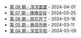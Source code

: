 * [第 08 期 - 浑浑噩噩](https://thatdog.cn/posts/08-浑浑噩噩) - 2024-04-01
* [第 07 期 - 撸撸空投](https://thatdog.cn/posts/07-撸撸空投) - 2024-03-25
* [第 06 期 - 桃花开了](https://thatdog.cn/posts/06-桃花开了) - 2024-03-18
* [第 05 期 - 勇闯币圈](https://thatdog.cn/posts/05-勇闯币圈) - 2024-03-11
* [第 04 期 - 享受平和](https://thatdog.cn/posts/04-享受平和) - 2024-03-05
